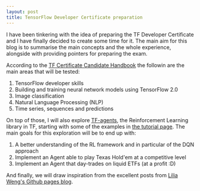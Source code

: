 ```yaml
---
layout: post
title: TensorFlow Developer Certificate preparation
---
```


I have been tinkering with the idea of preparing the TF Developer Certificate and I have finally decided to create some time for it. The main aim for this blog is to summarise the main concepts and the whole experience, alongside with providing pointers for preparing the exam.

According to the [TF Certificate Candidate Handbook](https://www.tensorflow.org/extras/cert/TF_Certificate_Candidate_Handbook.pdf) the followin are the main areas that will be tested:
1. TensorFlow developer skills
1. Building and training neural network models using TensorFlow 2.0
1. Image classification
1. Natural Language Processing (NLP)
1. Time series, sequences and predictions

On top of those, I will also explore [TF-agents](https://github.com/tensorflow/agents), the Reinforcement Learning library in TF, starting with some of the examples in [the tutorial page](https://www.tensorflow.org/agents/tutorials/0_intro_rl). The main goals for this exploration will be to end up with:
1. A better understanding of the RL framework and in particular of the DQN approach
1. Implement an Agent able to play Texas Hold'em at a competitive level
1. Implement an Agent that day-trades on liquid ETFs (at a profit :D)

And finally, we will draw inspiration from the excellent posts from [Lilia Weng's Github pages blog](https://lilianweng.github.io/lil-log/2018/02/19/a-long-peek-into-reinforcement-learning.html#key-concepts).